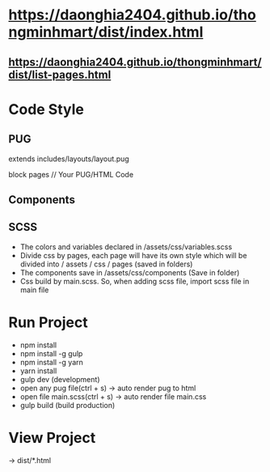 # https://daonghia2404.github.io/thongminhmart/dist/index.html
## https://daonghia2404.github.io/thongminhmart/dist/list-pages.html

# Code Style

## PUG
extends includes/layouts/layout.pug

block pages
  // Your PUG/HTML Code

## Components

## SCSS
- The colors and variables declared in /assets/css/variables.scss
- Divide css by pages, each page will have its own style which will be divided into / assets / css / pages (saved in folders)
- The components save in /assets/css/components (Save in folder)
- Css build by main.scss. So, when adding scss file, import scss file in main file

# Run Project
- npm install
- npm install -g gulp
- npm install -g yarn
- yarn install
- gulp dev (development)
- open any pug file(ctrl + s) ->  auto render pug to html
- open file main.scss(ctrl + s) ->  auto render file main.css
- gulp build (build production)

# View Project
-> dist/*.html
